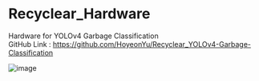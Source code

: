 # Recyclear_Hardware
Hardware for YOLOv4 Garbage Classification  
GitHub Link : https://github.com/HoyeonYu/Recyclear_YOLOv4-Garbage-Classification

![image](https://user-images.githubusercontent.com/53277342/133416297-6e2af926-bcc7-4f5d-8e37-504e8e4ad287.png)
